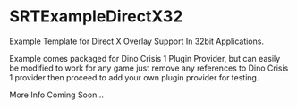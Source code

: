 # SRTExampleDirectX32

Example Template for Direct X Overlay Support In 32bit Applications.

Example comes packaged for Dino Crisis 1 Plugin Provider, but can easily be modified to work for any game just remove any references to Dino Crisis 1 provider then proceed to add your own plugin provider for testing.

More Info Coming Soon...
